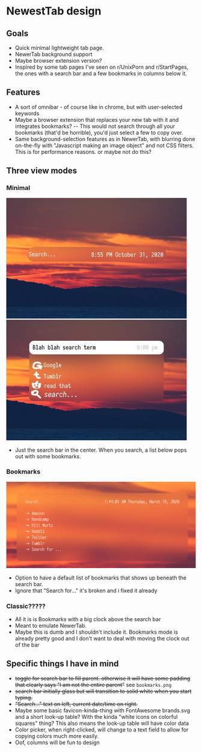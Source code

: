 # NewestTab design

## Goals
* Quick minimal lightweight tab page.
* NewerTab background support
* Maybe browser extension version?
* Inspired by some tab pages I've seen on r/UnixPorn and r/StartPages, the ones with a search bar and a few bookmarks in columns below it.

## Features
* A sort of omnibar - of course like in chrome, but with user-selected keywords
* Maybe a browser extension that replaces your new tab with it and integrates bookmarks? -- This would not search through all your bookmarks (that'd be horrible), you'd just select a few to copy over.
* Same background-selection features as in NewerTab, with blurring done on-the-fly with "Javascript making an image object" and not CSS filters. This is for performance reasons. or maybe not do this?

## Three view modes
### Minimal

![thing](-designSketches/minimal.jpg)
![thing](-designSketches/minimal2.jpg)

* Just the search bar in the center. When you search, a list below pops out with some bookmarks.

### Bookmarks

![thing](-designSketches/bookmarks.png)

* Option to have a default list of bookmarks that shows up beneath the search bar.
* Ignore that "Search for..." it's broken and i fixed it already

### Classic?????
* All it is is Bookmarks with a big clock above the search bar
* Meant to emulate NewerTab.
* Maybe this is dumb and I shouldn't include it. Bookmarks mode is already pretty good and I don't want to deal with moving the clock out of the bar

## Specific things I have in mind
* ~~toggle for search bar to fill parent. otherwise it will have some padding that clearly says "I am not the entire parent"~~ see `bookmarks.png`
* ~~search bar initially glass but will transition to solid white when you start typing.~~
* ~~"Search..." text on left, current date/time on right.~~
* Maybe some basic favicon-kinda-thing with FontAwesome brands.svg and a short look-up table? With the kinda "white icons on colorful squares" thing? This also means the look-up table will have color data
* Color picker, when right-clicked, will change to a text field to allow for copying colors much more easily.
* Oof, columns will be fun to design
